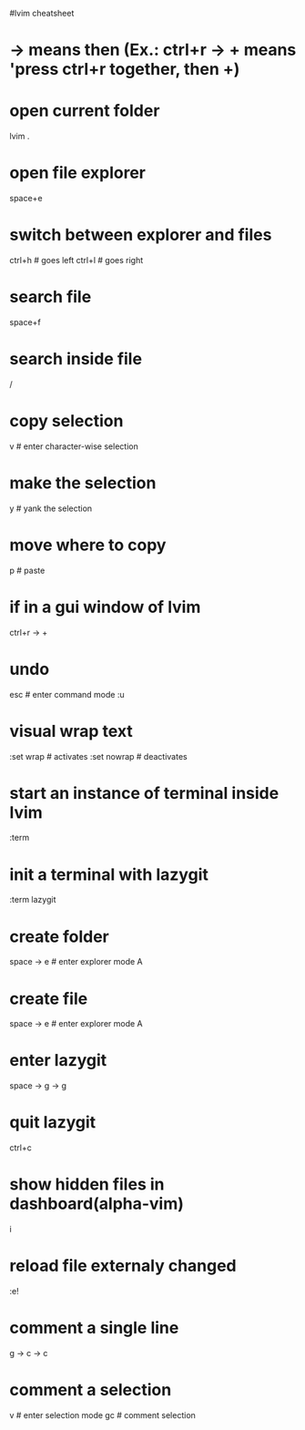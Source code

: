 #lvim cheatsheet

# -> means then (Ex.: ctrl+r -> + means 'press ctrl+r together, then +)

# open current folder
lvim .

# open file explorer
space+e

# switch between explorer and files
ctrl+h # goes left
ctrl+l # goes right

# search file
space+f

# search inside file
/

# copy selection
v # enter character-wise selection
# make the selection
y # yank the selection
# move where to copy
p # paste
# if in a gui window of lvim
ctrl+r -> +

# undo
esc # enter command mode
:u

# visual wrap text
:set wrap # activates
:set nowrap # deactivates

# start an instance of terminal inside lvim
:term

# init a terminal with lazygit
:term lazygit

# create folder
space -> e # enter explorer mode
A

# create file
space -> e # enter explorer mode
A

# enter lazygit
space -> g -> g

# quit lazygit
ctrl+c

# show hidden files in dashboard(alpha-vim)
i

# reload file externaly changed
:e!

# comment a single line
g -> c -> c

# comment a selection
v # enter selection mode
gc # comment selection


